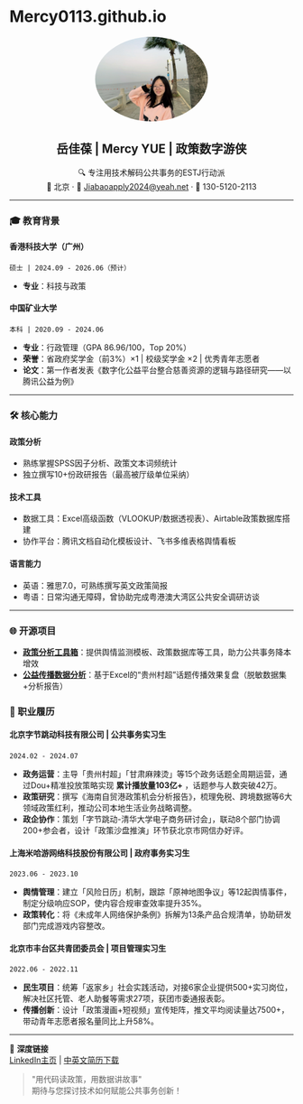 # Mercy0113.github.io

<div align="center">
  <img src="livePhoto_1734025635 2.JPG" alt="个人头像" width="200" style="border-radius: 50%;">

  ## 岳佳葆 | Mercy YUE | 政策数字游侠

  🔍 专注用技术解码公共事务的ESTJ行动派  
  📍 北京 · 📧 Jiabaoapply2024@yeah.net · 📱 130-5120-2113  
</div>

---

### 🎓 教育背景

#### **香港科技大学（广州）**  
`硕士 | 2024.09 - 2026.06（预计）`  
- **专业**：科技与政策  

#### **中国矿业大学**  
`本科 | 2020.09 - 2024.06`  
- **专业**：行政管理（GPA 86.96/100，Top 20%）  
- **荣誉**：省政府奖学金（前3%）×1 | 校级奖学金 ×2 | 优秀青年志愿者  
- **论文**：第一作者发表《数字化公益平台整合慈善资源的逻辑与路径研究——以腾讯公益为例》  

---

### 🛠️ 核心能力

#### **政策分析**  
- 熟练掌握SPSS因子分析、政策文本词频统计  
- 独立撰写10+份政研报告（最高被厅级单位采纳）  

#### **技术工具**  
- 数据工具：Excel高级函数（VLOOKUP/数据透视表）、Airtable政策数据库搭建  
- 协作平台：腾讯文档自动化模板设计、飞书多维表格舆情看板  

#### **语言能力**  
- 英语：雅思7.0，可熟练撰写英文政策简报  
- 粤语：日常沟通无障碍，曾协助完成粤港澳大湾区公共安全调研访谈  

---

### 🌐 开源项目

- **[政策分析工具箱]( https://Mercy0113.github.io/policy-analysis-toolbox )**：提供舆情监测模板、政策数据库等工具，助力公共事务降本增效  
- **[公益传播数据分析](链接)**：基于Excel的“贵州村超”话题传播效果复盘（脱敏数据集+分析报告）  

### 💼 职业履历

#### **北京字节跳动科技有限公司 | 公共事务实习生**  
`2024.02 - 2024.07`  
- **政务运营**：主导「贵州村超」「甘肃麻辣烫」等15个政务话题全周期运营，通过Dou+精准投放策略实现 **累计播放量103亿+** ，话题参与人数突破42万。  
- **政策研究**：撰写《海南自贸港政策机会分析报告》，梳理免税、跨境数据等6大领域政策红利，推动公司本地生活业务战略调整。  
- **政企协作**：策划「字节跳动-清华大学电子商务研讨会」，联动8个部门协调200+参会者，设计「政策沙盘推演」环节获北京市网信办好评。  

#### **上海米哈游网络科技股份有限公司 | 政府事务实习生**  
`2023.06 - 2023.10`  
- **舆情管理**：建立「风险日历」机制，跟踪「原神地图争议」等12起舆情事件，制定分级响应SOP，使内容合规审查效率提升35%。  
- **政策转化**：将《未成年人网络保护条例》拆解为13条产品合规清单，协助研发部门完成游戏内容整改。  

#### **北京市丰台区共青团委员会 | 项目管理实习生**  
`2022.06 - 2022.11`  
- **民生项目**：统筹「返家乡」社会实践活动，对接6家企业提供500+实习岗位，解决社区托管、老人助餐等需求27项，获团市委通报表彰。  
- **传播创新**：设计「政策漫画+短视频」宣传矩阵，推文平均阅读量达7500+，带动青年志愿者报名量同比上升58%。  

---

📩 **深度链接**  
[LinkedIn主页](链接) | [中英文简历下载](链接)  
> "用代码读政策，用数据讲故事"  
> 期待与您探讨技术如何赋能公共事务创新！

